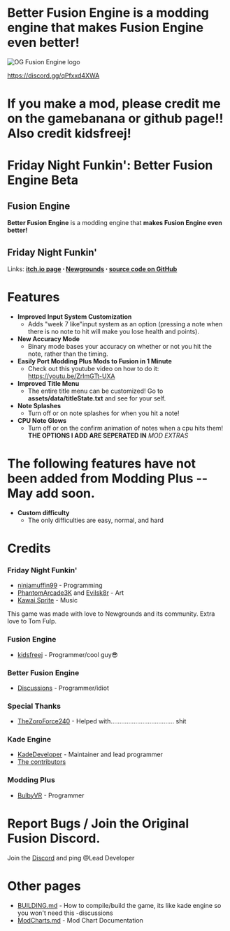 # **Better Fusion Engine** is a modding engine that **makes Fusion Engine even better!**

![OG Fusion Engine logo](https://raw.githubusercontent.com/kidsfreej/FNF-Fusion-Engine/master/art/fusion_engine.png)


https://discord.gg/qPfxxd4XWA
# If you make a mod, please credit me on the gamebanana or github page!! Also credit kidsfreej!
# Friday Night Funkin': Better Fusion Engine Beta

## Fusion Engine 
 **Better Fusion Engine** is a modding engine that **makes Fusion Engine even better!**

## Friday Night Funkin'
Links: **[itch.io page](https://ninja-muffin24.itch.io/funkin) ⋅ [Newgrounds](https://www.newgrounds.com/portal/view/770371) ⋅ [source code on GitHub](https://github.com/ninjamuffin99/Funkin)**





# Features

 - **Improved Input System Customization**
	 - Adds "week 7 like"input  system  as an option (pressing a note when there is no note to hit will make you lose health and points).
 - **New Accuracy Mode**
	 - Binary mode bases your accuracy on whether or not you hit the note, rather than the timing.
 - **Easily Port Modding Plus Mods to Fusion in 1 Minute**
	 - Check out this youtube video on how to do it: https://youtu.be/ZrImGTt-UXA
 - **Improved Title Menu**
	 - The entire title menu can be customized! Go to **assets/data/titleState.txt** and see for your self.
 - **Note Splashes**
	 - Turn off or on note splashes for when you hit a note!
 - **CPU Note Glows**
	 - Turn off or on the confirm animation of notes when a cpu hits them!
**THE OPTIONS I ADD ARE SEPERATED IN** *MOD EXTRAS*
# The following features have not been added from Modding Plus -- May add soon.
 - **Custom difficulty**
	- The only difficulties are easy, normal, and hard
# Credits
### Friday Night Funkin'
 - [ninjamuffin99](https://twitter.com/ninja_muffin99) - Programming
 - [PhantomArcade3K](https://twitter.com/phantomarcade3k) and [Evilsk8r](https://twitter.com/evilsk8r) - Art
 - [Kawai Sprite](https://twitter.com/kawaisprite) - Music

This game was made with love to Newgrounds and its community. Extra love to Tom Fulp.
### Fusion Engine
- [kidsfreej](https://github.com/kidsfreej) - Programmer/cool guy😎
### Better Fusion Engine
- [Discussions](https://github.com/music-discussion) - Programmer/idiot

### Special Thanks
- [TheZoroForce240](https://github.com/TheZoroForce240) - Helped with.................................... shit

### Kade Engine
- [KadeDeveloper](https://twitter.com/KadeDeveloper) - Maintainer and lead programmer
- [The contributors](https://github.com/KadeDev/Kade-Engine/graphs/contributors)
### Modding Plus
- [BulbyVR](https://github.com/TheDrawingCoder-Gamer/) - Programmer
# Report Bugs / Join the Original Fusion Discord.
Join the [Discord](https://discord.gg/qPfxxd4XWA) and ping @Lead Developer 
# Other pages
 - [BUILDING.md](https://github.com/KadeDev/Kade-Engine/blob/master/BUILDING.md) - How to compile/build the game, its like kade engine so you won't need this -discussions
 - [ModCharts.md](https://github.com/KadeDev/Kade-Engine/blob/master/ModCharts.md) - Mod Chart Documentation
